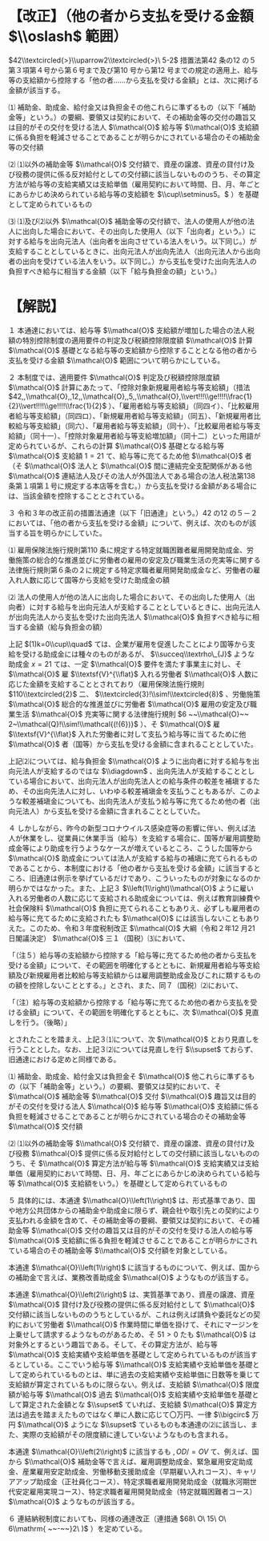 # 【改正】（他の者から支払を受ける金額 $\\oslash$ 範囲）

$42\\textcircled{>}\\uparrow2\\textcircled{>}\ 5-2$ 措置法第42 条の12 の５第３項第４号から第６号まで及び第10 号から第12 号までの規定の適用上、給与等の支給額から控除する「他の者……から支払を受ける金額」とは、次に掲げる金額が該当する。

⑴ 補助金、助成金、給付金又は負担金その他これらに準ずるもの（以下「補助金等」という。）の要綱、要領又は契約において、その補助金等の交付の趣旨又は目的がその交付を受ける法人 $\\mathcal{O}$ 給与等 $\\mathcal{O}$ 支給額に係る負担を軽減させることであることが明らかにされている場合のその補助金等の交付額

⑵ ⑴以外の補助金等 $\\mathcal{O}$ 交付額で、資産の譲渡、資産の貸付け及び役務の提供に係る反対給付としての交付額に該当しないもののうち、その算定方法が給与等の支給実績又は支給単価（雇用契約において時間、日、月、年ごとにあらかじめ決められている給与等の支給額を $\\cup\\setminus5。$ ）を基礎として定められているもの

⑶ ⑴及び⑵以外 $\\mathcal{O}$ 補助金等の交付額で、法人の使用人が他の法人に出向した場合において、その出向した使用人（以下「出向者」という。）に対する給与を出向元法人（出向者を出向させている法人をいう。以下同じ。）が支給することとしているときに、出向元法人が出向先法人（出向元法人から出向者の出向を受けている法人をいう。以下同じ。）から支払を受けた出向先法人の負担すべき給与に相当する金額（以下「給与負担金の額」という。）

# 【解説】

１ 本通達においては、給与等 $\\mathcal{O}$ 支給額が増加した場合の法人税額の特別控除制度の適用要件の判定及び税額控除限度額 $\\mathcal{O}$ 計算 $\\mathcal{O}$ 基礎となる給与等の支給額から控除することとなる他の者から支払を受ける金額 $\\mathcal{O}$ 範囲について明らかにしている。

２ 本制度では、適用要件 $\\mathcal{O}$ 判定及び税額控除限度額 $\\mathcal{O}$ 計算にあたって、「控除対象新規雇用者給与等支給額」（措法 $42,,\\mathcal{O},,12,,\\mathcal{O},,5,,\\mathcal{O},\\vert!!!\\ge!!!!\\frac{1}{2}\\vert!!!!\\ge!!!!\\frac{1}{2}$ ）、「雇用者給与等支給額」（同四イ）、「比較雇用者給与等支給額」（同四ロ）、「新規雇用者給与等支給額」（同五）、「新規雇用者比較給与等支給額」（同六）、「雇用者給与等支給額」（同十）、「比較雇用者給与等支給額」（同十一）、「控除対象雇用者給与等支給増加額」（同十二）といった用語が定められているが、これらの計算 $\\mathcal{O}$ 基礎となる給与等 $\\mathcal{O}$ 支給額 $1=21$ て、給与等に充てるため他 $\\mathcal{O}$ 者（そ $\\mathcal{O}$ 法人と $\\mathcal{O}$ 間に連結完全支配関係がある他 $\\mathcal{O}$ 連結法人及びその法人が外国法人である場合の法人税法第138 条第１項第１号に規定する本店等を含む。）から支払を受ける金額がある場合には、当該金額を控除することとされている。

３ 令和３年の改正前の措置法通達（以下「旧通達」という。）42 の12 の５－２においては、「他の者から支払を受ける金額」について、例えば、次のものが該当する旨を明らかにしていた。

⑴ 雇用保険法施行規則第110 条に規定する特定就職困難者雇用開発助成金、労働施策の総合的な推進並びに労働者の雇用の安定及び職業生活の充実等に関する法律施行規則第６条の２に規定する特定求職者雇用開発助成金など、労働者の雇入れ人数に応じて国等から支給を受けた助成金の額

⑵ 法人の使用人が他の法人に出向した場合において、その出向した使用人（出向者）に対する給与を出向元法人が支給することとしているときに、出向元法人が出向先法人から支払を受けた出向先法人 $\\mathcal{O}$ 負担すべき給与に相当する金額（給与負担金の額）

上記 $(1)k=0\\cup\\quad$ ては、企業が雇用を促進したことにより国等から支給を受ける助成金には種々のものがあるが、 $\\succeq\\textrho\_{J}$ ような助成金 $x=21$ ては、一定 $\\mathcal{O}$ 要件を満たす事業主に対し、そ $\\mathcal{O}$ 雇 $\\textsf{V}^{\\flat}$ 入れる労働者 $\\mathcal{O}$ 人数に応じた金額を支給することとされており（雇用保険法施行規則 $110\\textcircled{2}$ 二、 $\\textcircled{3}!\\sim!\\textcircled{8}$ 、労働施策 $\\mathcal{O}$ 総合的な推進並びに労働者 $\\mathcal{O}$ 雇用の安定及び職業生活 $\\mathcal{O}$ 充実等に関する法律施行規則 $6 ~~\\mathcal{O}~~ 2~\\mathcal{Q}!\\sim!\\mathcal{(!{6})}$ ）、そ $\\mathcal{O}$ 雇 $\\textsf{V}^{\\flat}$ 入れた労働者に対して支払う給与等に当てるために他 $\\mathcal{O}$ 者（国等）から支払を受ける金額に含まれることとしていた。

上記⑵については、給与負担金 $\\mathcal{O}$ ように出向者に対する給与を出向元法人が支給するのではな $\\diagdown$ 、出向先法人が支給することとしている場合において、出向元法人が出向先法人との給与条件の較差を補塡するため、その出向先法人に対し、いわゆる較差補塡金を支払うこともあるが、このような較差補塡金についても、出向先法人が支払う給与等に充てるため他の者（出向元法人）から支払を受ける金額に含まれることとしていた。

４ しかしながら、昨今の新型コロナウイルス感染症等の影響に伴い、例えば法人が休業をし、従業員に休業手当（給与）を支給する場合に、国等が雇用調整助成金等により助成を行うようなケースが増えているところ、こうした国等から $\\mathcal{O}$ 助成金については法人が支給する給与の補塡に充てられるものであることから、本制度における「他の者から支払を受ける金額」に該当するところ、旧通達は例示を挙げているだけであり、こういったものが対象になるのか明らかではなかった。また、上記３ $\\left(1\\right)\\mathcal{O}$ ように雇い入れる労働者の人数に応じて支給される助成金については、例えば教育訓練費や社会保険料 $\\mathcal{O}$ 負担に充てられることもありえ、必ずしも雇用者の給与等に充てるために支給されたも $\\mathcal{O}$ には該当しないこともありえた。このため、令和３年度税制改正 $\\mathcal{O}$ 大綱（令和２年12 月21 日閣議決定） $\\mathcal{O}$ 三１（国税）⑶において、

「（注５）給与等の支給額から控除する「給与等に充てるため他の者から支払を受ける金額」について、その範囲を明確化するとともに、新規雇用者給与等支給額及び新規雇用者比較給与等支給額からは雇用調整助成金及びこれに類するものの額を控除しないこととする。」とされ、また、同７（国税）⑵において、

「（注）給与等の支給額から控除する「給与等に充てるため他の者から支払を受ける金額」について、その範囲を明確化するとともに、次 $\\mathcal{O}$ 見直しを行う。（後略）」

とされたことを踏まえ、上記３⑴について、次 $\\mathcal{O}$ とおり見直しを行うこととした。なお、上記３⑵については見直しを行 $\\supset$ ておらず、旧通達における定めと同様である。

⑴ 補助金、助成金、給付金又は負担金そ $\\mathcal{O}$ 他これらに準ずるもの（以下「補助金等」という。）の要綱、要領又は契約において、そ $\\mathcal{O}$ 補助金等 $\\mathcal{O}$ 交付 $\\mathcal{O}$ 趣旨又は目的がその交付を受ける法人 $\\mathcal{O}$ 給与等 $\\mathcal{O}$ 支給額に係る負担を軽減させることであることが明らかにされている場合のその補助金等 $\\mathcal{O}$ 交付額

⑵ ⑴以外の補助金等 $\\mathcal{O}$ 交付額で、資産の譲渡、資産の貸付け及び役務 $\\mathcal{O}$ 提供に係る反対給付としての交付額に該当しないもののうち、そ $\\mathcal{O}$ 算定方法が給与等 $\\mathcal{O}$ 支給実績又は支給単価（雇用契約において時間、日、月、年ごとにあらかじめ決められている給与等 $\\mathcal{O}$ 支給額をいう。）を基礎として定められているもの

５ 具体的には、本通達 $\\mathcal{O}\\left(1\\right)$ は、形式基準であり、国や地方公共団体からの補助金や助成金に限らず、親会社や取引先との契約により支払われる金額を含めて、その補助金等の要綱、要領又は契約において、その補助金等 $\\mathcal{O}$ 交付の趣旨又は目的がその交付を受ける法人の給与等 $\\mathcal{O}$ 支給額に係る負担を軽減させることであることが明らかにされている場合のその補助金等 $\\mathcal{O}$ 交付額を対象としている。

本通達 $\\mathcal{O}\\left(1\\right)$ に該当するものについて、例えば、国からの補助金で言えば、業務改善助成金 $\\mathcal{O}$ ようなものが該当する。

本通達 $\\mathcal{O}\\left(2\\right)$ は、実質基準であり、資産の譲渡、資産 $\\mathcal{O}$ 貸付け及び役務の提供に係る反対給付として $\\mathcal{O}$ 交付額に該当しないもののうちとしているが、これは例えば請負や委託などの契約において労働者 $\\mathcal{O}$ 作業時間に単価を掛けて、それにマージンを上乗せして請求するようなものがあるため、そ $51>0$ たも $\\mathcal{O}$ は対象外とするという趣旨である。そして、その算定方法が、給与等 $\\mathcal{O}$ 支給実績や支給単価を基礎として定められているものが該当するとしている。ここでいう給与等 $\\mathcal{O}$ 支給実績や支給単価を基礎として定められているものとは、単に過去の支給実績や支給単価に日数等を乗じて支給額が算定されているものに限らない。例えば、支給額 $\\mathcal{O}$ 限度額が給与等 $\\mathcal{O}$ 過去 $\\mathcal{O}$ 支給実績や支給単価を基礎として算定された金額とな $\\supset$ ていれば、支給額 $\\mathcal{O}$ 算定方法は過去を踏まえたものではなく単に人数に応じて〇万円、一律 $\\bigcirc$ 万円 $\\mathcal{O}$ ようにな $\\supset$ ているものも本通達の⑵に該当し、また、実際の支給額がその限度額に達していないようなものも含まれる。

本通達 $\\mathcal{O}\\left(2\\right)$ に該当するも $,O D/=O V$ て、例えば、国から $\\mathcal{O}$ 補助金等で言えば、雇用調整助成金、緊急雇用安定助成金、産業雇用安定助成金、労働移動支援助成金（早期雇い入れコース）、キャリアアップ助成金（正社員化コース）、特定求職者雇用開発助成金（就職氷河期世代安定雇用実現コース）、特定求職者雇用開発助成金（特定就職困難者コース） $\\mathcal{O}$ ようなものが該当する。

６ 連結納税制度においても、同様の通達改正（連措通 $68\ O\ 15\ O\ 6\\mathrm{ ~~-~~}2\ )$ ）を定めている。